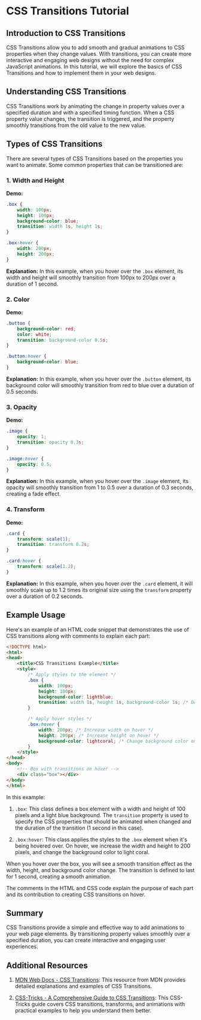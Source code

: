 # CSS Transitions Tutorial

## Introduction to CSS Transitions

CSS Transitions allow you to add smooth and gradual animations to CSS properties when they change values. With transitions, you can create more interactive and engaging web designs without the need for complex JavaScript animations. In this tutorial, we will explore the basics of CSS Transitions and how to implement them in your web designs.


## Understanding CSS Transitions

CSS Transitions work by animating the change in property values over a specified duration and with a specified timing function. When a CSS property value changes, the transition is triggered, and the property smoothly transitions from the old value to the new value.

## Types of CSS Transitions

There are several types of CSS Transitions based on the properties you want to animate. Some common properties that can be transitioned are:

### 1. Width and Height

**Demo:**
```css
.box {
    width: 100px;
    height: 100px;
    background-color: blue;
    transition: width 1s, height 1s;
}

.box:hover {
    width: 200px;
    height: 200px;
}
```

**Explanation:**
In this example, when you hover over the `.box` element, its width and height will smoothly transition from 100px to 200px over a duration of 1 second.

### 2. Color

**Demo:**
```css
.button {
    background-color: red;
    color: white;
    transition: background-color 0.5s;
}

.button:hover {
    background-color: blue;
}
```

**Explanation:**
In this example, when you hover over the `.button` element, its background color will smoothly transition from red to blue over a duration of 0.5 seconds.

### 3. Opacity

**Demo:**
```css
.image {
    opacity: 1;
    transition: opacity 0.3s;
}

.image:hover {
    opacity: 0.5;
}
```

**Explanation:**
In this example, when you hover over the `.image` element, its opacity will smoothly transition from 1 to 0.5 over a duration of 0.3 seconds, creating a fade effect.

### 4. Transform

**Demo:**
```css
.card {
    transform: scale(1);
    transition: transform 0.2s;
}

.card:hover {
    transform: scale(1.2);
}
```

**Explanation:**
In this example, when you hover over the `.card` element, it will smoothly scale up to 1.2 times its original size using the `transform` property over a duration of 0.2 seconds.

## Example Usage
 Here's an example of an HTML code snippet that demonstrates the use of CSS transitions along with comments to explain each part:

```html
<!DOCTYPE html>
<html>
<head>
    <title>CSS Transitions Example</title>
    <style>
        /* Apply styles to the element */
        .box {
            width: 100px;
            height: 100px;
            background-color: lightblue;
            transition: width 1s, height 1s, background-color 1s; /* Define transitions for width, height, and background-color properties with 1-second duration */
        }

        /* Apply hover styles */
        .box:hover {
            width: 200px; /* Increase width on hover */
            height: 200px; /* Increase height on hover */
            background-color: lightcoral; /* Change background color on hover */
        }
    </style>
</head>
<body>
    <!-- Box with transitions on hover -->
    <div class="box"></div>
</body>
</html>
```

In this example:

1. `.box`: This class defines a box element with a width and height of 100 pixels and a light blue background. The `transition` property is used to specify the CSS properties that should be animated when changed and the duration of the transition (1 second in this case).

2. `.box:hover`: This class applies the styles to the `.box` element when it's being hovered over. On hover, we increase the width and height to 200 pixels, and change the background color to light coral.

When you hover over the box, you will see a smooth transition effect as the width, height, and background color change. The transition is defined to last for 1 second, creating a smooth animation.

The comments in the HTML and CSS code explain the purpose of each part and its contribution to creating CSS transitions on hover.
## Summary

CSS Transitions provide a simple and effective way to add animations to your web page elements. By transitioning property values smoothly over a specified duration, you can create interactive and engaging user experiences.

## Additional Resources

1. [MDN Web Docs - CSS Transitions](https://developer.mozilla.org/en-US/docs/Web/CSS/CSS_Transitions/Using_CSS_transitions): This resource from MDN provides detailed explanations and examples of CSS Transitions.

2. [CSS-Tricks - A Comprehensive Guide to CSS Transitions](https://css-tricks.com/snippets/css/a-guide-to-css-transitions-transforms-and-animations/): This CSS-Tricks guide covers CSS transitions, transforms, and animations with practical examples to help you understand them better.